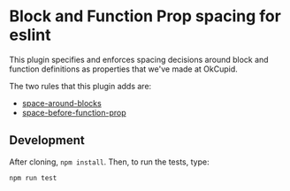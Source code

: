 # Block and Function Prop spacing for eslint

This plugin specifies and enforces spacing decisions around block and function
definitions as properties that we've made at OkCupid.

The two rules that this plugin adds are:

* [space-around-blocks](https://github.com/mgeraci/eslint-plugin-block-function-spacing/blob/master/docs/rules/space-around-blocks.md)
* [space-before-function-prop](https://github.com/mgeraci/eslint-plugin-block-function-spacing/blob/master/docs/rules/space-before-function-prop.md)

## Development

After cloning, `npm install`. Then, to run the tests, type:

	npm run test

